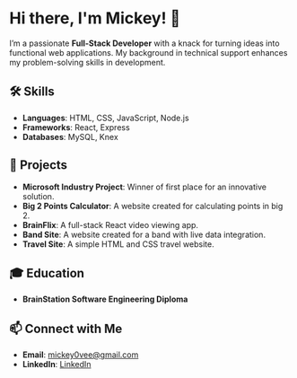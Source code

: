 # Hi there, I'm Mickey! 👋

I’m a passionate **Full-Stack Developer** with a knack for turning ideas into functional web applications. My background in technical support enhances my problem-solving skills in development.

## 🛠️ Skills
- **Languages**: HTML, CSS, JavaScript, Node.js
- **Frameworks**: React, Express
- **Databases**: MySQL, Knex

## 🌟 Projects
- **Microsoft Industry Project**: Winner of first place for an innovative solution.
- **Big 2 Points Calculator**: A website created for calculating points in big 2.
- **BrainFlix**: A full-stack React video viewing app.
- **Band Site**: A website created for a band with live data integration.
- **Travel Site**: A simple HTML and CSS travel website.

## 🎓 Education
- **BrainStation Software Engineering Diploma**  

## 📫 Connect with Me
- **Email**: mickey0vee@gmail.com
- **LinkedIn**: [LinkedIn](https://www.linkedin.com/in/mickey-vee/)
